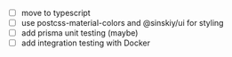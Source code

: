 - [ ] move to typescript
- [ ] use postcss-material-colors and @sinskiy/ui for styling
- [ ] add prisma unit testing (maybe)
- [ ] add integration testing with Docker
